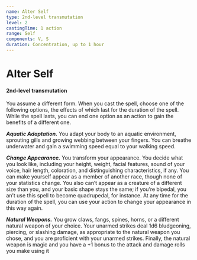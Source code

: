 ```yaml
---
name: Alter Self
type: 2nd-level transmutation
level: 2
castingTime: 1 action
range: Self
components: V, S
duration: Concentration, up to 1 hour
---
```


# Alter Self

#### 2nd-level transmutation

You assume a different form. When you cast the spell, choose one of the following options, the effects of which last for the duration of the spell. While the spell lasts, you can end one option as an action to gain the benefits of a different one.

_**Aquatic Adaptation.**_ You adapt your body to an aquatic environment, sprouting gills and growing webbing between your fingers. You can breathe underwater and gain a swimming speed equal to your walking speed.

_**Change Appearance.**_ You transform your appearance. You decide what you look like, including your height, weight, facial features, sound of your voice, hair length, coloration, and distinguishing characteristics, if any. You can make yourself appear as a member of another race, though none of your statistics change. You also can’t appear as a creature of a different size than you, and your basic shape stays the same; if you’re bipedal, you an’t use this spell to become quadrupedal, for instance. At any time for the duration of the spell, you can use your action to change your appearance in this way again.

_**Natural Weapons.**_ You grow claws, fangs, spines, horns, or a different natural weapon of your choice. Your unarmed strikes deal 1d6 bludgeoning, piercing, or slashing damage, as appropriate to the natural weapon you chose, and you are proficient with your unarmed strikes. Finally, the natural weapon is magic and you have a +1 bonus to the attack and damage rolls you make using it

